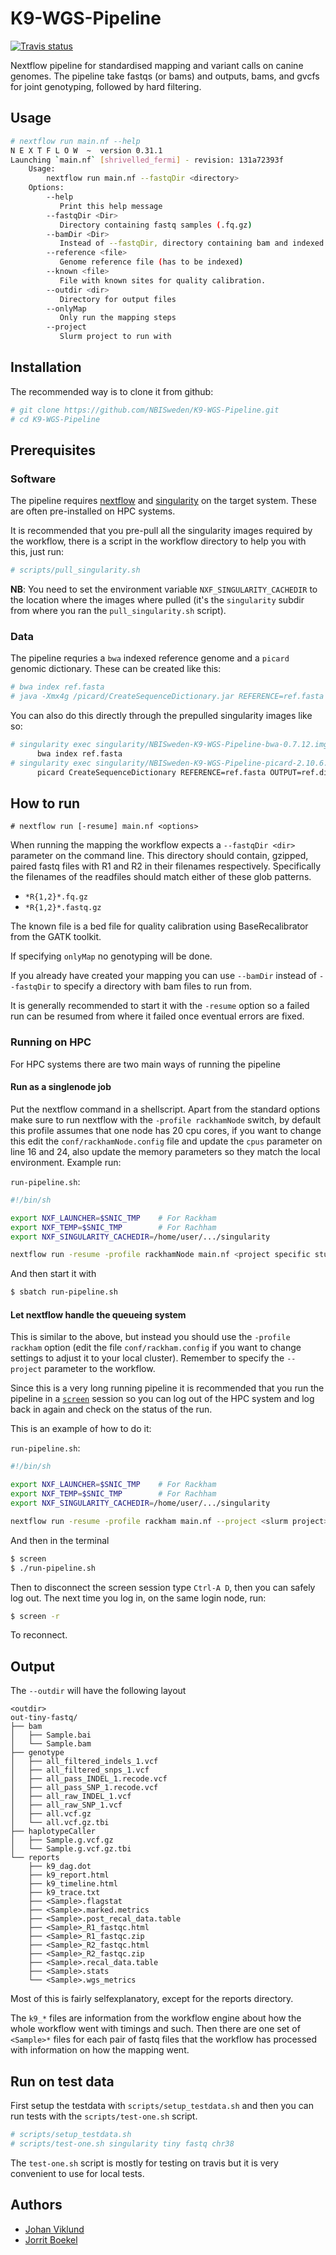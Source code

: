 # K9-WGS-Pipeline
[![Travis status][travis-badge]][travis-link]

Nextflow pipeline for standardised mapping and variant calls on canine genomes.
The pipeline take fastqs (or bams) and outputs, bams, and gvcfs for joint
genotyping, followed by hard filtering.


## Usage

```bash
# nextflow run main.nf --help
N E X T F L O W  ~  version 0.31.1
Launching `main.nf` [shrivelled_fermi] - revision: 131a72393f
    Usage:
        nextflow run main.nf --fastqDir <directory>
    Options:
        --help
           Print this help message
        --fastqDir <Dir>
           Directory containing fastq samples (.fq.gz)
        --bamDir <Dir>
           Instead of --fastqDir, directory containing bam and indexed bam sample files (.bam, .bam.bai)
        --reference <file>
           Genome reference file (has to be indexed)
        --known <file>
           File with known sites for quality calibration.
        --outdir <dir>
           Directory for output files
        --onlyMap
           Only run the mapping steps
        --project
           Slurm project to run with
```


## Installation


The recommended way is to clone it from github:

```bash
# git clone https://github.com/NBISweden/K9-WGS-Pipeline.git
# cd K9-WGS-Pipeline
```


## Prerequisites

### Software

The pipeline requires [nextflow](https://www.nextflow.io/) and
[singularity](https://www.sylabs.io/singularity/) on the target system. These
are often pre-installed on HPC systems.

It is recommended that you pre-pull all the singularity images required by the
workflow, there is a script in the workflow directory to help you with this,
just run:

```bash
# scripts/pull_singularity.sh
```

**NB**: You need to set the environment variable `NXF_SINGULARITY_CACHEDIR` to
the location where the images where pulled (it's the `singularity` subdir from
where you ran the `pull_singularity.sh` script).

### Data

The pipeline requries a `bwa` indexed reference genome and a `picard` genomic
dictionary. These can be created like this:

```bash
# bwa index ref.fasta
# java -Xmx4g /picard/CreateSequenceDictionary.jar REFERENCE=ref.fasta OUTPUT=ref.dict
```

You can also do this directly through the prepulled singularity images like so:

```bash
# singularity exec singularity/NBISweden-K9-WGS-Pipeline-bwa-0.7.12.img \
      bwa index ref.fasta
# singularity exec singularity/NBISweden-K9-WGS-Pipeline-picard-2.10.6.img \
      picard CreateSequenceDictionary REFERENCE=ref.fasta OUTPUT=ref.dict
```

## How to run


```
# nextflow run [-resume] main.nf <options>
```

When running the mapping the workflow expects a `--fastqDir <dir>` parameter on
the command line. This directory should contain, gzipped, paired fastq files
with R1 and R2 in their filenames respectively. Specifically the filenames of
the readfiles should match either of these glob patterns.

 - `*R{1,2}*.fq.gz`
 - `*R{1,2}*.fastq.gz`

The known file is a bed file for quality calibration using BaseRecalibrator
from the GATK toolkit.

If specifying `onlyMap` no genotyping will be done.

If you already have created your mapping you can use `--bamDir` instead of
`--fastqDir` to specify a directory with bam files to run from.

It is generally recommended to start it with the `-resume` option so a failed
run can be resumed from where it failed once eventual errors are fixed.


### Running on HPC

For HPC systems there are two main ways of running the pipeline

#### Run as a singlenode job

Put the nextflow command in a shellscript. Apart from the standard options make
sure to run nextflow with the `-profile rackhamNode` switch, by default this
profile assumes that one node has 20 cpu cores, if you want to change this edit
the `conf/rackhamNode.config` file and update the `cpus` parameter on line 16
and 24, also update the memory parameters so they match the local environment.
Example run:

`run-pipeline.sh`:
```bash
#!/bin/sh

export NXF_LAUNCHER=$SNIC_TMP    # For Rackham
export NXF_TEMP=$SNIC_TMP        # For Rachham
export NXF_SINGULARITY_CACHEDIR=/home/user/.../singularity

nextflow run -resume -profile rackhamNode main.nf <project specific stuff>
```

And then start it with

```bash
$ sbatch run-pipeline.sh
```

#### Let nextflow handle the queueing system

This is similar to the above, but instead you should use the `-profile rackham`
option (edit the file `conf/rackham.config` if you want to change settings to
adjust it to your local cluster). Remember to specify the `--project` parameter
to the workflow.

Since this is a very long running pipeline it is recommended that you run the
pipeline in a [`screen`](https://www.gnu.org/software/screen/) session so you
can log out of the HPC system and log back in again and check on the status of
the run.

This is an example of how to do it:

`run-pipeline.sh`:
```bash
#!/bin/sh

export NXF_LAUNCHER=$SNIC_TMP    # For Rackham
export NXF_TEMP=$SNIC_TMP        # For Rachham
export NXF_SINGULARITY_CACHEDIR=/home/user/.../singularity

nextflow run -resume -profile rackham main.nf --project <slurm project> <more params>
```

And then in the terminal

```bash
$ screen
$ ./run-pipeline.sh
```

Then to disconnect the screen session type `Ctrl-A D`, then you can safely log
out. The next time you log in, on the same login node, run:

```bash
$ screen -r
```

To reconnect.


## Output

The `--outdir` will have the following layout

```
<outdir>
out-tiny-fastq/
├── bam
│   ├── Sample.bai
│   └── Sample.bam
├── genotype
│   ├── all_filtered_indels_1.vcf
│   ├── all_filtered_snps_1.vcf
│   ├── all_pass_INDEL_1.recode.vcf
│   ├── all_pass_SNP_1.recode.vcf
│   ├── all_raw_INDEL_1.vcf
│   ├── all_raw_SNP_1.vcf
│   ├── all.vcf.gz
│   └── all.vcf.gz.tbi
├── haplotypeCaller
│   ├── Sample.g.vcf.gz
│   └── Sample.g.vcf.gz.tbi
└── reports
    ├── k9_dag.dot
    ├── k9_report.html
    ├── k9_timeline.html
    ├── k9_trace.txt
    ├── <Sample>.flagstat
    ├── <Sample>.marked.metrics
    ├── <Sample>.post_recal_data.table
    ├── <Sample>_R1_fastqc.html
    ├── <Sample>_R1_fastqc.zip
    ├── <Sample>_R2_fastqc.html
    ├── <Sample>_R2_fastqc.zip
    ├── <Sample>.recal_data.table
    ├── <Sample>.stats
    └── <Sample>.wgs_metrics
```

Most of this is fairly selfexplanatory, except for the reports directory.

The `k9_*` files are information from the workflow engine about how the whole
workflow went with timings and such. Then there are one set of `<Sample>*`
files for each pair of fastq files that the workflow has processed with
information on how the mapping went.


## Run on test data

First setup the testdata with `scripts/setup_testdata.sh` and then you can run
tests with the `scripts/test-one.sh` script.

```bash
# scripts/setup_testdata.sh
# scripts/test-one.sh singularity tiny fastq chr38
```

The `test-one.sh` script is mostly for testing on travis but it is very
convenient to use for local tests.

## Authors

- [Johan Viklund](https://github.com/viklund)
- [Jorrit Boekel](https://github.com/glormph)


[travis-badge]: https://api.travis-ci.org/NBISweden/K9-WGS-Pipeline.svg
[travis-link]: https://travis-ci.org/NBISweden/K9-WGS-Pipeline
